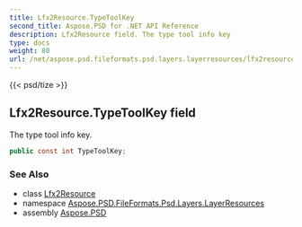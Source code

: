 ```yaml
---
title: Lfx2Resource.TypeToolKey
second_title: Aspose.PSD for .NET API Reference
description: Lfx2Resource field. The type tool info key
type: docs
weight: 80
url: /net/aspose.psd.fileformats.psd.layers.layerresources/lfx2resource/typetoolkey/
---
```

{{< psd/tize >}}
## Lfx2Resource.TypeToolKey field

The type tool info key.

```csharp
public const int TypeToolKey;
```

### See Also

* class [Lfx2Resource](../)
* namespace [Aspose.PSD.FileFormats.Psd.Layers.LayerResources](../../lfx2resource/)
* assembly [Aspose.PSD](../../../)


